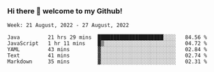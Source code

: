 ### Hi there 👋 welcome to my Github! 

<!--START_SECTION:waka-->
```text
Week: 21 August, 2022 - 27 August, 2022

Java         21 hrs 29 mins  █████████████████████░░░░   84.56 % 
JavaScript   1 hr 11 mins    █▒░░░░░░░░░░░░░░░░░░░░░░░   04.72 % 
YAML         43 mins         ▓░░░░░░░░░░░░░░░░░░░░░░░░   02.84 % 
Text         41 mins         ▓░░░░░░░░░░░░░░░░░░░░░░░░   02.74 % 
Markdown     35 mins         ▓░░░░░░░░░░░░░░░░░░░░░░░░   02.31 % 
```
<!--END_SECTION:waka-->
